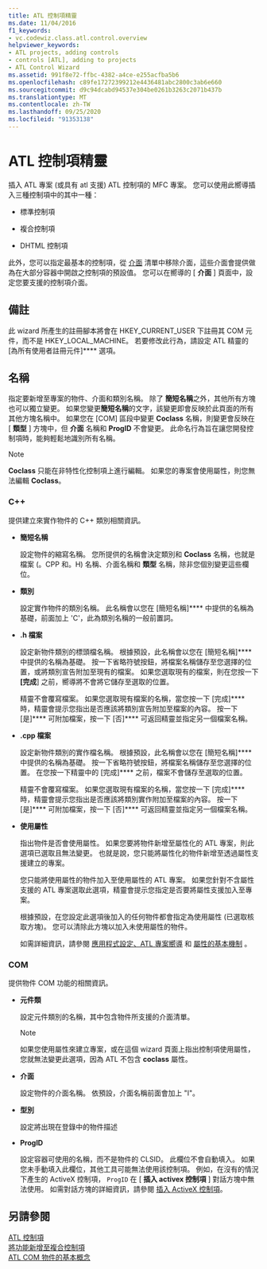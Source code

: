 ```yaml
---
title: ATL 控制項精靈
ms.date: 11/04/2016
f1_keywords:
- vc.codewiz.class.atl.control.overview
helpviewer_keywords:
- ATL projects, adding controls
- controls [ATL], adding to projects
- ATL Control Wizard
ms.assetid: 991f8e72-ffbc-4382-a4ce-e255acfba5b6
ms.openlocfilehash: c89fe17272399212e4436481abc2800c3ab6e660
ms.sourcegitcommit: d9c94dcabd94537e304be0261b3263c2071b437b
ms.translationtype: MT
ms.contentlocale: zh-TW
ms.lasthandoff: 09/25/2020
ms.locfileid: "91353138"
---
```

# <a name="atl-control-wizard"></a>ATL 控制項精靈

插入 ATL 專案 (或具有 atl 支援) ATL 控制項的 MFC 專案。 您可以使用此嚮導插入三種控制項中的其中一種：

- 標準控制項

- 複合控制項

- DHTML 控制項

此外，您可以指定最基本的控制項，從 [介面](../../atl/reference/interfaces-atl-control-wizard.md) 清單中移除介面，這些介面會提供做為在大部分容器中開啟之控制項的預設值。 您可以在嚮導的 [ **介面** ] 頁面中，設定您要支援的控制項介面。

## <a name="remarks"></a>備註

此 wizard 所產生的註冊腳本將會在 HKEY_CURRENT_USER 下註冊其 COM 元件，而不是 HKEY_LOCAL_MACHINE。 若要修改此行為，請設定 ATL 精靈的 [為所有使用者註冊元件]**** 選項。

## <a name="names"></a>名稱

指定要新增至專案的物件、介面和類別名稱。 除了 **簡短名稱**之外，其他所有方塊也可以獨立變更。 如果您變更**簡短名稱**的文字，該變更即會反映於此頁面的所有其他方塊名稱中。 如果您在 [COM] 區段中變更 **Coclass** 名稱，則變更會反映在 [ **類型** ] 方塊中，但 **介面** 名稱和 **ProgID** 不會變更。 此命名行為旨在讓您開發控制項時，能夠輕鬆地識別所有名稱。

> [!NOTE]
> **Coclass** 只能在非特性化控制項上進行編輯。 如果您的專案會使用屬性，則您無法編輯 **Coclass**。

### <a name="c"></a>C++

提供建立來實作物件的 C++ 類別相關資訊。

- **簡短名稱**

   設定物件的縮寫名稱。 您所提供的名稱會決定類別和 **Coclass** 名稱，也就是檔案 (。CPP 和。H) 名稱、介面名稱和 **類型** 名稱，除非您個別變更這些欄位。

- **類別**

   設定實作物件的類別名稱。 此名稱會以您在 [簡短名稱]**** 中提供的名稱為基礎，前面加上 'C'，此為類別名稱的一般前置詞。

- **.h 檔案**

   設定新物件類別的標頭檔名稱。 根據預設，此名稱會以您在 [簡短名稱]**** 中提供的名稱為基礎。 按一下省略符號按鈕，將檔案名稱儲存至您選擇的位置，或將類別宣告附加至現有的檔案。 如果您選取現有的檔案，則在您按一下 **[完成**] 之前，嚮導將不會將它儲存至選取的位置。

   精靈不會覆寫檔案。 如果您選取現有檔案的名稱，當您按一下 [完成]**** 時，精靈會提示您指出是否應該將類別宣告附加至檔案的內容。 按一下 [是]**** 可附加檔案，按一下 [否]**** 可返回精靈並指定另一個檔案名稱。

- **.cpp 檔案**

   設定新物件類別的實作檔名稱。 根據預設，此名稱會以您在 [簡短名稱]**** 中提供的名稱為基礎。 按一下省略符號按鈕，將檔案名稱儲存至您選擇的位置。 在您按一下精靈中的 [完成]**** 之前，檔案不會儲存至選取的位置。

   精靈不會覆寫檔案。 如果您選取現有檔案的名稱，當您按一下 [完成]**** 時，精靈會提示您指出是否應該將類別實作附加至檔案的內容。 按一下 [是]**** 可附加檔案，按一下 [否]**** 可返回精靈並指定另一個檔案名稱。

- **使用屬性**

   指出物件是否會使用屬性。 如果您要將物件新增至屬性化的 ATL 專案，則此選項已選取且無法變更。 也就是說，您只能將屬性化的物件新增至透過屬性支援建立的專案。

   您只能將使用屬性的物件加入至使用屬性的 ATL 專案。 如果您針對不含屬性支援的 ATL 專案選取此選項，精靈會提示您指定是否要將屬性支援加入至專案。

   根據預設，在您設定此選項後加入的任何物件都會指定為使用屬性 (已選取核取方塊)。 您可以清除此方塊以加入未使用屬性的物件。

   如需詳細資訊，請參閱 [應用程式設定、ATL 專案嚮導](../../atl/reference/application-settings-atl-project-wizard.md) 和 [屬性的基本機制](../../windows/attributes/cpp-attributes-com-net.md#basic-mechanics-of-attributes) 。

### <a name="com"></a>COM

提供物件 COM 功能的相關資訊。

- **元件類**

   設定元件類別的名稱，其中包含物件所支援的介面清單。

   > [!NOTE]
   > 如果您使用屬性來建立專案，或在這個 wizard 頁面上指出控制項使用屬性，您就無法變更此選項，因為 ATL 不包含 **coclass** 屬性。

- **介面**

   設定物件的介面名稱。 依預設，介面名稱前面會加上 "I"。

- **型別**

   設定將出現在登錄中的物件描述

- **ProgID**

   設定容器可使用的名稱，而不是物件的 CLSID。 此欄位不會自動填入。 如果您未手動填入此欄位，其他工具可能無法使用該控制項。 例如，在沒有的情況下產生的 ActiveX 控制項， `ProgID` 在 [ **插入 activex 控制項** ] 對話方塊中無法使用。 如需對話方塊的詳細資訊，請參閱 [插入 ActiveX 控制項](../../windows/adding-editing-or-deleting-controls.md#insert-activex-controls)。

## <a name="see-also"></a>另請參閱

[ATL 控制項](../../atl/reference/adding-an-atl-control.md)<br/>
[將功能新增至複合控制項](../../atl/adding-functionality-to-the-composite-control.md)<br/>
[ATL COM 物件的基本概念](../../atl/fundamentals-of-atl-com-objects.md)
